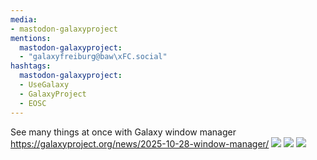 ```yaml
---
media:
- mastodon-galaxyproject
mentions:
  mastodon-galaxyproject:
  - "galaxyfreiburg@baw\xFC.social"
hashtags:
  mastodon-galaxyproject:
  - UseGalaxy
  - GalaxyProject
  - EOSC
---
```

See many things at once with Galaxy window manager
https://galaxyproject.org/news/2025-10-28-window-manager/
![](https://galaxyproject.org/assets/static/washing-windows.209aa28.d8fb8f2bd01418a4dade65f16d9015f4.png)
![](https://galaxyproject.org/assets/static/window_manager.80ca9ab.bee8ddd26df88642f0ab5fe7fc3097e9.svg)
![](https://galaxyproject.org/assets/static/wm.0a64142.dfde6fba58f18b2603f5a7c1389c354c.png)
